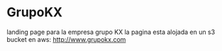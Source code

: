 # GrupoKX
landing page para la empresa grupo KX
la pagina esta alojada en un s3 bucket en aws:
http://www.grupokx.com
